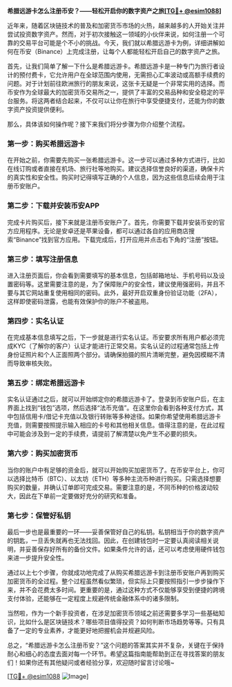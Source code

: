 **希腊远游卡怎么注册币安？——轻松开启你的数字资产之旅[[TG💪+ @esim1088](https://t.me/s/esim1088)]**

近年来，随着区块链技术的普及和加密货币市场的火热，越来越多的人开始关注并尝试投资数字资产。然而，对于初次接触这一领域的小伙伴来说，如何注册一个可靠的交易平台可能是个不小的挑战。今天，我们就以希腊远游卡为例，详细讲解如何在币安（Binance）上完成注册，让每个人都能轻松开启自己的数字资产之旅。

首先，让我们简单了解一下什么是希腊远游卡。希腊远游卡是一种专门为旅行者设计的预付费卡，它允许用户在全球范围内使用，无需担心汇率波动或高额手续费的问题。对于计划前往欧洲旅行的朋友来说，这张卡无疑是一个非常实用的选择。而币安作为全球最大的加密货币交易所之一，提供了丰富的交易品种和安全稳定的平台服务。将这两者结合起来，不仅可以让你在旅行中享受便捷支付，还能为你的数字资产投资提供便利。

那么，具体该如何操作呢？接下来我们将分步骤为你介绍整个流程。

### 第一步：购买希腊远游卡

在开始之前，你需要先购买一张希腊远游卡。这一步可以通过多种方式进行，比如在线订购或者直接在机场、旅行社等地购买。建议选择信誉良好的渠道，确保卡片的真实性和安全性。购买时记得填写正确的个人信息，因为这些信息后续会用于注册币安账户。

### 第二步：下载并安装币安APP

完成卡片购买后，接下来就是注册币安账户了。首先，你需要下载并安装币安的官方应用程序。无论是安卓还是苹果设备，都可以通过各自的应用商店搜索“Binance”找到官方应用。下载完成后，打开应用并点击右下角的“注册”按钮。

### 第三步：填写注册信息

进入注册页面后，你会看到需要填写的基本信息，包括邮箱地址、手机号码以及设置密码等。这里需要注意的是，为了保障账户的安全性，建议使用强密码，并且不要与其它网站重复使用相同的密码。此外，最好开启双重身份验证功能（2FA），这样即使密码泄露，也能有效保护你的账户不被盗用。

### 第四步：实名认证

在完成基本信息填写之后，下一步就是进行实名认证。币安要求所有用户都必须完成KYC（了解你的客户）认证才能进行正常交易。实名认证的过程通常包括上传身份证照片和个人正面照两个部分。请确保拍摄的照片清晰完整，避免因模糊不清而导致审核失败。

### 第五步：绑定希腊远游卡

实名认证通过之后，就可以开始绑定你的希腊远游卡了。登录到币安账户后，在主界面上找到“钱包”选项，然后选择“法币充值”。在这里你会看到各种支付方式，其中包括信用卡/借记卡充值以及银行转账等多种途径。如果你希望使用希腊远游卡充值，则需要按照提示输入相应的卡号和其他相关信息。值得注意的是，在此过程中可能会涉及到一定的手续费，请提前了解清楚以免产生不必要的损失。

### 第六步：购买加密货币

当你的账户中有足够的资金后，就可以开始购买加密货币了。在币安平台上，你可以选择比特币（BTC）、以太坊（ETH）等多种主流币种进行购买。只需选择想要购买的数量，并确认订单即可完成交易。需要注意的是，不同币种的价格波动较大，因此在下单前一定要做好充分的研究和准备。

### 第七步：保管好私钥

最后一步也是最重要的一环——妥善保管好自己的私钥。私钥相当于你的数字资产的钥匙，一旦丢失就再也无法找回。因此，在创建钱包时一定要认真阅读相关说明，并妥善保存好所有的备份文件。如果条件允许的话，还可以考虑使用硬件钱包来进一步提升安全性。

通过以上七个步骤，你就成功地完成了从购买希腊远游卡到注册币安账户再到购买加密货币的全过程。整个过程虽然看似繁琐，但实际上只要按照指引一步步操作下来，并不会花费太多时间。更重要的是，通过这种方式不仅能够享受到便捷的跨境支付体验，还能够在一定程度上规避传统金融体系中的诸多限制。

当然啦，作为一个新手投资者，在涉足加密货币领域之前还需要多学习一些基础知识，比如什么是区块链技术？哪些项目值得投资？如何判断市场趋势等等。只有具备了一定的专业素养，才能更好地把握机会并规避风险。

总之，“希腊远游卡怎么注册币安？”这个问题的答案其实并不复杂，关键在于保持耐心和细心的态度去面对每一个环节。希望这篇指南能帮助到正在寻找答案的朋友们！如果你还有其他疑问或者经验分享，欢迎随时留言讨论哦~

[[TG💪+ @esim1088](https://t.me/s/esim1088) ![Image](https://i.postimg.cc/4NQfJmqS/Snipaste-2025-05-13-00-14-12.png)]